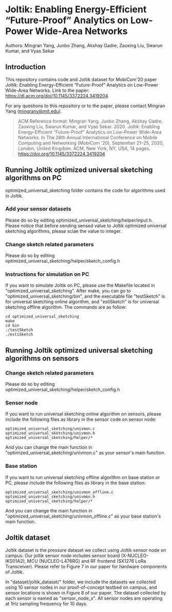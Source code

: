 # Joltik: Enabling Energy-Efficient “Future-Proof” Analytics on Low-Power Wide-Area Networks

Authors: Mingran Yang, Junbo Zhang, Akshay Gadre, Zaoxing Liu, Swarun Kumar, and Vyas Sekar

## Introduction

This repository contains code and Joltik dataset for MobiCom'20 paper Joltik: Enabling Energy-Efficient “Future-Proof” Analytics on Low-Power Wide-Area Networks. Link to the paper: https://dl.acm.org/doi/10.1145/3372224.3419204

For any questions to this repository or to the paper, please contact Mingran Yang (mingrany@mit.edu).

> ACM Reference format:
Mingran Yang, Junbo Zhang, Akshay Gadre, Zaoxing Liu, Swarun Kumar, and Vyas Sekar. 2020. Joltik: Enabling Energy-Efficient “Future-Proof” Analytics on Low-Power Wide-Area Networks. In The 26th Annual International Conference on Mobile Computing and Networking (MobiCom ’20), September 21–25, 2020, London, United Kingdom. ACM, New York, NY, USA, 14 pages. https://doi.org/10.1145/3372224.3419204

## Running Joltik optimized universal sketching algorithms on PC
optimized_universal_sketching folder contains the code for algorithms used in Joltik. 

### Add your sensor datasets
Please do so by editing optimized_universal_sketching/helper/input.h. Please notice that before sending sensed value to Joltik optimized universal sketching algorithms, please sclae the value to integer.

### Change sketch related parameters
Please do so by editing optimized_universal_sketching/helper/sketch_config.h

### Instructions for simulation on PC
If you want to simulate Joltik on PC, please use the Makefile located in "optimized_universal_sketching". After make, you can go to "optimized_universal_sketching/bin", and the executable file "testSketch" is for universal sketching online algorithm, and "estiSketch" is for universal sketching offline algorithm. The commands are as follow:
```
cd optimized_universal_sketching
make
cd bin
./testSketch  
./estiSketch
```

## Running Joltik optimized universal sketching algorithms on sensors
### Change sketch related parameters
Please do so by editing optimized_universal_sketching/helper/sketch_config.h

### Sensor node

If you want to run universal sketching online algorithm on sensors, please include the following files as library in the sensor code on sensor node:
```
optimized_universal_sketching/univmon.c
optimized_universal_sketching/univmon.h
optimized_universal_sketching/helper/*
```
And you can change the main function in "optimized_universal_sketching/univmon.c" as your sensor's main function.

### Base station
If you want to run universal sketching offline algorithm on base station or PC, please include the following files as library in the base station:
```
optimized_universal_sketching/univmon_offline.c
optimized_universal_sketching/univmon.h
optimized_universal_sketching/helper/*
```
And you can change the main function in "optimized_universal_sketching/univmon_offline.c" as your base station's main function.

## Joltik dataset
Joltik dataset is the pressure dataset we collect using Joltik sensor node on campus. Our joltik sensor node includes sensor board (X-NUCLEO-IKS01A2), MCU (NUCLEO-L476RG) and RF frontend (SX1276 LoRa Transceiver). Please refer to Figure 7 in our paper for hardware components of Joltik.

In "dataset/joltik_dataset/" folder, we include the datasets we collected using 10 sensor nodes in our proof-of-concept testbed on campus, and sensor locations is shown in Figure 8 of our paper. The dataset collected by each sensor is named as "sensor_node_x". All sensor nodes are operating at 1Hz sampling frequency for 10 days.
